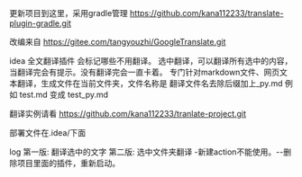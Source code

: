 更新项目到这里，采用gradle管理
https://github.com/kana112233/translate-plugin-gradle.git

改编来自
https://gitee.com/tangyouzhi/GoogleTranslate.git

idea 全文翻译插件 会标记哪些不用翻译。
选中翻译，可以翻译所有选中的内容，当翻译完会有提示。没有翻译完会一直卡着。
专门针对markdown文件、网页文本翻译，生成文件在当前文件夹，文件名称是
翻译文件名去除后缀加上_py.md
例如
test.md
变成
test_py.md

翻译实例请看
https://github.com/kana112233/tranlate-project.git

部署文件在.idea/下面

log
第一版: 翻译选中的文字
第二版: 选中文件夹翻译
-新建action不能使用。--删除项目里面的插件，重新启动。







